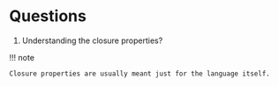# Questions

1. Understanding the closure properties?

!!! note

    Closure properties are usually meant just for the language itself.
